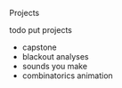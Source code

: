 Projects

todo put projects

- capstone
- blackout analyses
- sounds you make
- combinatorics animation
